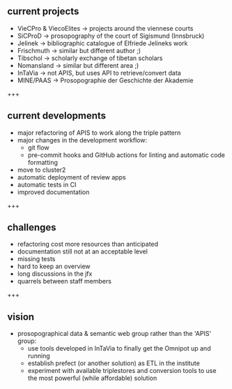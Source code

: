 ## current projects
- VieCPro & ViecoElites -> projects around the viennese courts<!-- .element: class="fragment" -->
- SiCProD -> prosopography of the court of Sigismund (Innsbruck)<!-- .element: class="fragment" -->
- Jelinek -> bibliographic catalogue of Elfriede Jelineks work<!-- .element: class="fragment" -->
- Frischmuth -> similar but different author ;)<!-- .element: class="fragment" -->
- Tibschol -> scholarly exchange of tibetan scholars<!-- .element: class="fragment" -->
- Nomansland -> similar but different area ;)<!-- .element: class="fragment" -->
- InTaVia -> not APIS, but uses API to retrieve/convert data<!-- .element: class="fragment" -->
- MINE/PAAS -> Prosopographie der Geschichte der Akademie<!-- .element: class="fragment" -->

+++

## current developments
- major refactoring of APIS to work along the triple pattern<!-- .element: class="fragment" -->
- major changes in the development workflow:<!-- .element: class="fragment" -->
    - git flow<!-- .element: class="fragment" -->
    - pre-commit hooks and GitHub actions for linting and automatic code formatting<!-- .element: class="fragment" -->
- move to cluster2<!-- .element: class="fragment" -->
- automatic deployment of review apps<!-- .element: class="fragment" -->
- automatic tests in CI<!-- .element: class="fragment" -->
- improved documentation <!-- .element: class="fragment" -->

+++

## challenges
- refactoring cost more resources than anticipated<!-- .element: class="fragment" -->
- documentation still not at an acceptable level<!-- .element: class="fragment" -->
- missing tests<!-- .element: class="fragment" -->
- hard to keep an overview<!-- .element: class="fragment" -->
- long discussions in the jfx<!-- .element: class="fragment" -->
- quarrels between staff members<!-- .element: class="fragment" -->

+++

## vision
- prosopographical data & semantic web group rather than the 'APIS' group:<!-- .element: class="fragment" -->
    - use tools developed in InTaVia to finally get the Omnipot up and running<!-- .element: class="fragment" -->
    - establish prefect (or another solution) as ETL in the institute<!-- .element: class="fragment" -->
    - experiment with available triplestores and conversion tools to use the most powerful (while affordable) solution <!-- .element: class="fragment" -->